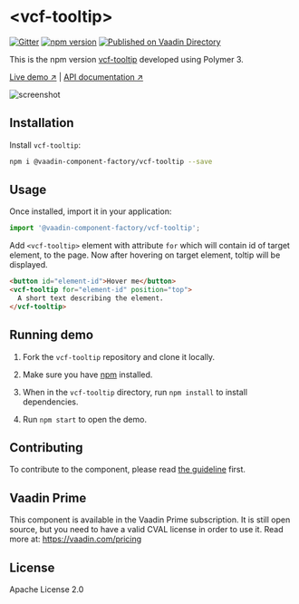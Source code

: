 # &lt;vcf-tooltip&gt;

[![Gitter](https://badges.gitter.im/Join%20Chat.svg)](https://gitter.im/vaadin/web-components?utm_source=badge&utm_medium=badge&utm_campaign=pr-badge)
[![npm version](https://badgen.net/npm/v/@vaadin-component-factory/vcf-tooltip)](https://www.npmjs.com/package/@vaadin-component-factory/vcf-tooltip)
[![Published on Vaadin Directory](https://img.shields.io/badge/Vaadin%20Directory-published-00b4f0.svg)](https://vaadin.com/directory/component/vaadin-component-factoryvcf-tooltip)

This is the npm version [vcf-tooltip](https://github.com/vaadin-component-factory/vcf-tooltip) developed using Polymer 3.

[Live demo ↗](https://vcf-tooltip.netlify.com)
|
[API documentation ↗](https://vcf-tooltip.netlify.com/api/#/elements/Vaadin.VcfTooltip)

![screenshot](https://user-images.githubusercontent.com/3392815/67086185-e2992d80-f1a8-11e9-9ebe-e0117d7c3a7e.png)

## Installation

Install `vcf-tooltip`:

```sh
npm i @vaadin-component-factory/vcf-tooltip --save
```

## Usage

Once installed, import it in your application:

```js
import '@vaadin-component-factory/vcf-tooltip';
```

Add `<vcf-tooltip>` element with attribute `for` which will contain id of target element, to the page. Now after hovering on target element, toltip will be displayed.

```html
<button id="element-id">Hover me</button>
<vcf-tooltip for="element-id" position="top">
  A short text describing the element.
</vcf-tooltip>
```

## Running demo

1. Fork the `vcf-tooltip` repository and clone it locally.

1. Make sure you have [npm](https://www.npmjs.com/) installed.

1. When in the `vcf-tooltip` directory, run `npm install` to install dependencies.

1. Run `npm start` to open the demo.

## Contributing

To contribute to the component, please read [the guideline](https://github.com/vaadin/vaadin-core/blob/master/CONTRIBUTING.md) first.

## Vaadin Prime

This component is available in the Vaadin Prime subscription. It is still open source, but you need to have a valid CVAL license in order to use it. Read more at: https://vaadin.com/pricing

## License

Apache License 2.0
